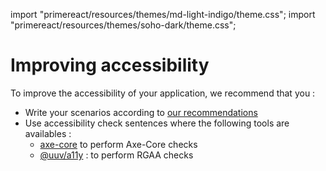 import "primereact/resources/themes/md-light-indigo/theme.css";
import "primereact/resources/themes/soho-dark/theme.css";

# Improving accessibility

To improve the accessibility of your application, we recommend that you :
  - Write your scenarios according to [our recommendations](/docs/recommendations/writing-good-e2e-tests)
- Use accessibility check sentences where the following tools are availables :
  - [axe-core](/docs/wordings/generated-wording-description/en-generated-wording-description/#i-should-not-have-any-axe-core-accessibility-issue) to perform Axe-Core checks
  - [@uuv/a11y](/docs/wordings/generated-wording-description/en-generated-wording-description/#i-should-not-have-any-rgaa-accessibility-issue) : to perform RGAA checks

